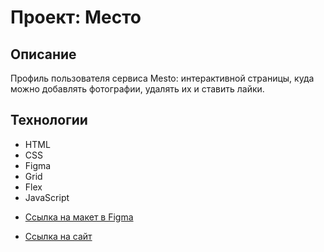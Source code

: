 # Проект: Место

## Описание

Профиль пользователя сервиса Mesto: интерактивной страницы, куда можно добавлять фотографии, удалять их и ставить лайки.

## Технологии

- HTML
- CSS
- Figma
- Grid
- Flex
- JavaScript

* [Ссылка на макет в Figma](https://www.figma.com/file/2cn9N9jSkmxD84oJik7xL7/JavaScript.-Sprint-4?node-id=0%3A1)

* [Ссылка на сайт]()
